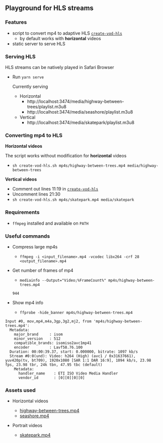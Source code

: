 ## Playground for HLS streams

### Features
* script to convert mp4 to adaptive HLS [`create-vod-hls`](./create-vod-hls.sh)
  * by default works with **horizontal** videos
* static server to serve HLS


### Serving HLS

HLS streams can be natively played in Safari Browser
* Run `yarn serve`
  
  Currently serving
  * Horizontal
    * http://localhost:3474/media/highway-between-trees/playlist.m3u8
    * http://localhost:3474/media/seashore/playlist.m3u8
  * Vertical
    * http://localhost:3474/media/skatepark/playlist.m3u8

### Converting mp4 to HLS
**Horizontal videos**

The script works without modification for **horizontal** videos
* `sh create-vod-hls.sh mp4s/highway-between-trees.mp4 media/highway-between-trees`

**Vertical videos**

* Comment out lines 11:19 in [`create-vod-hls`](./create-vod-hls.sh)
* Uncomment lines 21:30
* `sh create-vod-hls.sh mp4s/skatepark.mp4 media/skatepark`

### Requirements
* `ffmpeg` installed and available on `PATH`


### Useful commands

* Compress large mp4s
  * `ffmpeg -i <input_filename>.mp4 -vcodec libx264 -crf 28 <output_filename>.mp4`

* Get number of frames of mp4
  * `mediainfo --Output="Video;%FrameCount%" mp4s/highway-between-trees.mp4`
  
  `944`

* Show mp4 info
  * `ffprobe -hide_banner mp4s/highway-between-trees.mp4`

```
Input #0, mov,mp4,m4a,3gp,3g2,mj2, from 'mp4s/highway-between-trees.mp4':
  Metadata:
    major_brand     : isom
    minor_version   : 512
    compatible_brands: isomiso2avc1mp41
    encoder         : Lavf58.76.100
  Duration: 00:00:39.37, start: 0.000000, bitrate: 1097 kb/s
  Stream #0:0(und): Video: h264 (High) (avc1 / 0x31637661), yuv420p(tv, bt709), 1920x1080 [SAR 1:1 DAR 16:9], 1094 kb/s, 23.98 fps, 23.98 tbr, 24k tbn, 47.95 tbc (default)
    Metadata:
      handler_name    : ETI ISO Video Media Handler
      vendor_id       : [0][0][0][0]
```
### Assets used
* Horizontal videos
  * [highway-between-trees.mp4](https://mixkit.co/free-stock-video/highway-between-trees-506/)
  * [seashore.mp4](https://mixkit.co/free-stock-video/top-aerial-shot-of-seashore-with-rocks-1090/)

* Portrait videos
  * [skatepark.mp4](https://mixkit.co/free-stock-video/top-aerial-shot-of-a-skater-skating-on-a-half-1364/)
